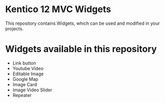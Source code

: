 # Kentico 12 MVC Widgets

This repository contains Widgets, which can be used and modified in your projects.

# Widgets available in this repository

- Link button
- Youtube Video
- Editable Image
- Google Map
- Image Card
- Image Video Slider
- Repeater
